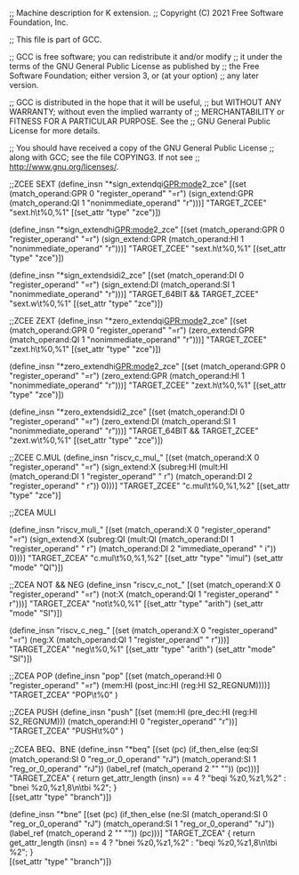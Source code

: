 ;; Machine description for K extension.
;; Copyright (C) 2021 Free Software Foundation, Inc.

;; This file is part of GCC.

;; GCC is free software; you can redistribute it and/or modify
;; it under the terms of the GNU General Public License as published by
;; the Free Software Foundation; either version 3, or (at your option)
;; any later version.

;; GCC is distributed in the hope that it will be useful,
;; but WITHOUT ANY WARRANTY; without even the implied warranty of
;; MERCHANTABILITY or FITNESS FOR A PARTICULAR PURPOSE.  See the
;; GNU General Public License for more details.

;; You should have received a copy of the GNU General Public License
;; along with GCC; see the file COPYING3.  If not see
;; <http://www.gnu.org/licenses/>.




;;ZCEE SEXT
(define_insn "*sign_extendqi<GPR:mode>2_zce"
  [(set (match_operand:GPR 0 "register_operand" "=r")
	(sign_extend:GPR (match_operand:QI 1 "nonimmediate_operand" "r")))]
  "TARGET_ZCEE"
  "sext.h\t%0,%1"
  [(set_attr "type" "zce")])

(define_insn "*sign_extendhi<GPR:mode>2_zce"
  [(set (match_operand:GPR 0 "register_operand" "=r")
	(sign_extend:GPR (match_operand:HI 1 "nonimmediate_operand" "r")))]
  "TARGET_ZCEE"
  "sext.h\t%0,%1"
  [(set_attr "type" "zce")])

(define_insn "*sign_extendsidi2_zce"
  [(set (match_operand:DI 0 "register_operand" "=r")
	(sign_extend:DI (match_operand:SI 1 "nonimmediate_operand" "r")))]
  "TARGET_64BIT && TARGET_ZCEE"
  "sext.w\t%0,%1"
  [(set_attr "type" "zce")])

;;ZCEE ZEXT
(define_insn "*zero_extendqi<GPR:mode>2_zce"
  [(set (match_operand:GPR 0 "register_operand" "=r")
	(zero_extend:GPR (match_operand:QI 1 "nonimmediate_operand" "r")))]
  "TARGET_ZCEE"
  "zext.h\t%0,%1"
  [(set_attr "type" "zce")])

(define_insn "*zero_extendhi<GPR:mode>2_zce"
  [(set (match_operand:GPR 0 "register_operand" "=r")
	(zero_extend:GPR (match_operand:HI 1 "nonimmediate_operand" "r")))]
  "TARGET_ZCEE"
  "zext.h\t%0,%1"
  [(set_attr "type" "zce")])

(define_insn "*zero_extendsidi2_zce"
  [(set (match_operand:DI 0 "register_operand" "=r")
	(zero_extend:DI (match_operand:SI 1 "nonimmediate_operand" "r")))]
  "TARGET_64BIT && TARGET_ZCEE"
  "zext.w\t%0,%1"
  [(set_attr "type" "zce")])

;;ZCEE C.MUL
(define_insn "riscv_c_mul_<mode>"
  [(set (match_operand:X                       0 "register_operand" "=r")
	(sign_extend:X
	  (subreg:HI (mult:HI (match_operand:DI 1 "register_operand" " r")
			      (match_operand:DI 2 "register_operand" " r"))
		     0)))]
  "TARGET_ZCEE"
  "c.mul\t%0,%1,%2"
  [(set_attr "type" "zce")]

;;ZCEA MULI

(define_insn "riscv_muli_<mode>"
  [(set (match_operand:X                       0 "register_operand" "=r")
	(sign_extend:X
	  (subreg:QI (mult:QI (match_operand:DI 1 "register_operand" " r")
			      (match_operand:DI 2 "immediate_operand" " i"))
		     0)))]
  "TARGET_ZCEA"
  "c.mul\t%0,%1,%2"
  [(set_attr "type" "imul")
   (set_attr "mode" "QI")])


;;ZCEA NOT && NEG
(define_insn "riscv_c_not_<mode>"
  [(set (match_operand:X         0 "register_operand" "=r")
	(not:X (match_operand:QI 1 "register_operand" " r")))]
  "TARGET_ZCEA"
  "not\t%0,%1"
  [(set_attr "type" "arith")
   (set_attr "mode" "SI")])

(define_insn "riscv_c_neg_<mode>"
  [(set (match_operand:X         0 "register_operand" "=r")
	(neg:X (match_operand:QI 1 "register_operand" " r")))]
  "TARGET_ZCEA"
  "neg\t%0,%1"
  [(set_attr "type" "arith")
   (set_attr "mode" "SI")])


;;ZCEA  POP
(define_insn "pop"
  [(set (match_operand:HI 0 "register_operand" "=r")
	(mem:HI (post_inc:HI (reg:HI S2_REGNUM))))]
  "TARGET_ZCEA"
  "POP\t%0"
  )

;;ZCEA  PUSH
(define_insn "push"
  [(set (mem:HI (pre_dec:HI (reg:HI S2_REGNUM)))
	(match_operand:HI 0 "register_operand" "r"))]
  "TARGET_ZCEA"
  "PUSH\t%0"
  )

;;ZCEA BEQ、BNE
(define_insn "*beq"
  [(set (pc)
        (if_then_else (eq:SI (match_operand:SI 0 "reg_or_0_operand" "rJ")
                             (match_operand:SI 1 "reg_or_0_operand" "rJ"))
                      (label_ref (match_operand 2 "" ""))
                      (pc)))]
  "TARGET_ZCEA"
{
  return get_attr_length (insn) == 4
        ? "beqi     %z0,%z1,%2"
        : "bnei    %z0,%z1,8\n\tbi     %2";
}  
  [(set_attr "type" "branch")])

(define_insn "*bne"
  [(set (pc)
        (if_then_else (ne:SI (match_operand:SI 0 "reg_or_0_operand" "rJ")
                             (match_operand:SI 1 "reg_or_0_operand" "rJ"))
                      (label_ref (match_operand 2 "" ""))
                      (pc)))]
  "TARGET_ZCEA"
{
  return get_attr_length (insn) == 4
        ? "bnei    %z0,%z1,%2"
        : "beqi     %z0,%z1,8\n\tbi     %2";
}  
  [(set_attr "type" "branch")])


